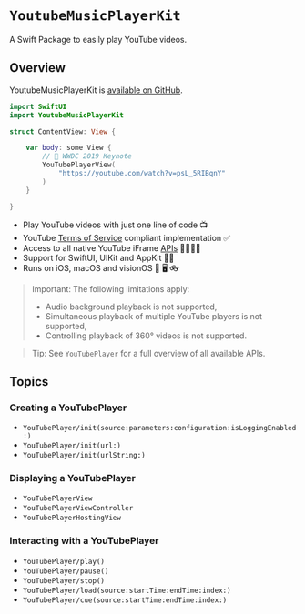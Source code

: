 # ``YoutubeMusicPlayerKit``

A Swift Package to easily play YouTube videos.

## Overview

YoutubeMusicPlayerKit is [available on GitHub](https://github.com/SvenTiigi/YoutubeMusicPlayerKit).

```swift
import SwiftUI
import YoutubeMusicPlayerKit

struct ContentView: View {

    var body: some View {
        //  WWDC 2019 Keynote
        YouTubePlayerView(
            "https://youtube.com/watch?v=psL_5RIBqnY"
        )
    }

}
```

- Play YouTube videos with just one line of code 📺
- YouTube [Terms of Service](https://developers.google.com/youtube/terms/api-services-terms-of-service) compliant implementation ✅
- Access to all native YouTube iFrame [APIs](https://developers.google.com/youtube/iframe_api_reference) 👩‍💻👨‍💻
- Support for SwiftUI, UIKit and AppKit 🧑‍🎨
- Runs on iOS, macOS and visionOS 📱 🖥 👓

> Important: 
> The following limitations apply:
> - Audio background playback is not supported,
> - Simultaneous playback of multiple YouTube players is not supported,
> - Controlling playback of 360° videos is not supported.

> Tip:
> See ``YouTubePlayer`` for a full overview of all available APIs. 

## Topics

### Creating a YouTubePlayer

- ``YouTubePlayer/init(source:parameters:configuration:isLoggingEnabled:)``
- ``YouTubePlayer/init(url:)``
- ``YouTubePlayer/init(urlString:)``

### Displaying a YouTubePlayer

- ``YouTubePlayerView``
- ``YouTubePlayerViewController``
- ``YouTubePlayerHostingView``

### Interacting with a YouTubePlayer

- ``YouTubePlayer/play()``
- ``YouTubePlayer/pause()``
- ``YouTubePlayer/stop()``
- ``YouTubePlayer/load(source:startTime:endTime:index:)``
- ``YouTubePlayer/cue(source:startTime:endTime:index:)``
